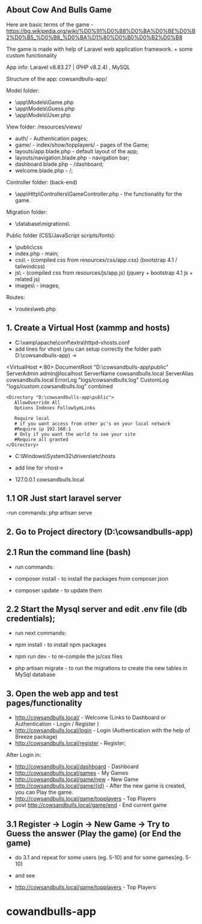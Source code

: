 ## About Cow And Bulls Game
Here are basic terms of the game - https://bg.wikipedia.org/wiki/%D0%91%D0%B8%D0%BA%D0%BE%D0%B2%D0%B5_%D0%B8_%D0%BA%D1%80%D0%B0%D0%B2%D0%B8

The game is made with help of Laravel web application framework. + some custom functionality

App info: Laravel v8.83.27 | (PHP v8.2.4) , MySQL

Structure of the app: cowsandbulls-app/

Model folder: 

- \app\Models\Game.php
- \app\Models\Guess.php
- \app\Models\User.php

View folder: /resources/views/

- auth/ - Authentication pages;
- game/ - index/show/topplayers/ - pages of the Game;
- layouts/app.blade.php - default layout of the app;
- layouts/navigation.blade.php - navigation bar;
- dashboard.blade.php - /dashboard; 
- welcome.blade.php - /;

Controller folder: (back-end)
- \app\Http\Controllers\GameController.php - the functionality for the game.

Migration folder:
- \database\migrations\

Public folder (CSS/JavaScript scripts/fonts):
- \public\css 
- index.php - main;
- css\ - (compiled css from resources/css/app.css) (bootstrap 4.1 / tailwindcss)
- js\ - (compiled css from resources/js/app.js) (jquery + bootstrap 4.1 js + related js)
- images\ - images;

Routes: 
- \routes\web.php

## 1. Create a Virtual Host (xammp and hosts)

- C:\xamp\apache\conf\extra\httpd-vhosts.conf 
- add lines for vhost (you can setup correctly the folder path D:\cowsandbulls-app) ->

<VirtualHost *:80>
    DocumentRoot "D:\cowsandbulls-app\public"
    ServerAdmin admin@localhost
    ServerName cowsandbulls.local
    ServerAlias cowsandbulls.local
	ErrorLog "logs/cowsandbulls.log"
	CustomLog "logs/custom.cowsandbulls.log" combined
	
    <Directory "D:\cowsandbulls-app\public">
       AllowOverride All
       Options Indexes FollowSymLinks

       Require local
       # if you want access from other pc's on your local network
       #Require ip 192.168.1
       # Only if you want the world to see your site
       #Require all granted
    </Directory>
</VirtualHost>

- C:\Windows\System32\drivers\etc\hosts 
- add line for vhost->
 
- 127.0.0.1       cowsandbulls.local

## 1.1 OR Just start laravel server 
-run commands: php artisan serve

## 2. Go to Project directory (D:\cowsandbulls-app) 

## 2.1 Run the command line (bash)

- run commands:

- composer install - to install the packages from composer.json
- composer update - to update them

## 2.2 Start the Mysql server and edit .env file (db credentials);

- run next commands:

- npm install - to install npm packages
- npm run dev - to re-compile the js/css files
- php artisan migrate - to run the migrations to create the new tables in MySql database

## 3. Open the web app and test pages/functionality

- http://cowsandbulls.local/ - Welcome (Links to Dashboard or Authentication - Login / Register )
- http://cowsandbulls.local/login - Login  (Authentication with the help of Breeze package)
- http://cowsandbulls.local/register - Register;

After Login in:

- http://cowsandbulls.local/dashboard - Dashboard
- http://cowsandbulls.local/games - My Games
- http://cowsandbulls.local/game/new - New Game
- http://cowsandbulls.local/game/{id} - After the new game is created, you can Play the game.   
- http://cowsandbulls.local/game/topplayers - Top Players 
- post http://cowsandbulls.local/game/end - End current game  


## 3.1 Register -> Login -> New Game -> Try to Guess the answer (Play the game) (or End the game)

- do 3.1 and repeat for some users (eg. 5-10) and for some games(eg. 5-10)

- and see 
- http://cowsandbulls.local/game/topplayers - Top Players 

# cowandbulls-app
